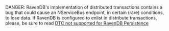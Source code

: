 DANGER: RavenDB's implementation of distributed transactions contains a bug that could cause an NServiceBus endpoint, in certain (rare) conditions, to lose data. If RavenDB is configured to enlist in distribute transactions, please, be sure to read [DTC not supported for RavenDB Persistence](dtc.md)
